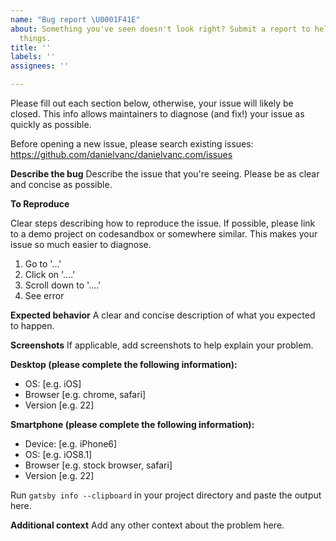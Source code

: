 ```yaml
---
name: "Bug report \U0001F41E"
about: Something you've seen doesn't look right? Submit a report to help us improve
  things.
title: ''
labels: ''
assignees: ''

---
```


Please fill out each section below, otherwise, your issue will likely be closed. This info allows maintainers to diagnose (and fix!) your issue as quickly as possible.


Before opening a new issue, please search existing issues: https://github.com/danielvanc/danielvanc.com/issues

**Describe the bug**
Describe the issue that you're seeing. Please be as clear and concise as possible. 

**To Reproduce**

Clear steps describing how to reproduce the issue. If possible, please link to a demo project on codesandbox or somewhere similar. This makes your issue so much easier to diagnose.

1. Go to '...'
2. Click on '....'
3. Scroll down to '....'
4. See error

**Expected behavior**
A clear and concise description of what you expected to happen.

**Screenshots**
If applicable, add screenshots to help explain your problem.

**Desktop (please complete the following information):**
 - OS: [e.g. iOS]
 - Browser [e.g. chrome, safari]
 - Version [e.g. 22]

**Smartphone (please complete the following information):**
 - Device: [e.g. iPhone6]
 - OS: [e.g. iOS8.1]
 - Browser [e.g. stock browser, safari]
 - Version [e.g. 22]

Run `gatsby info --clipboard` in your project directory and paste the output here.

**Additional context**
Add any other context about the problem here.
